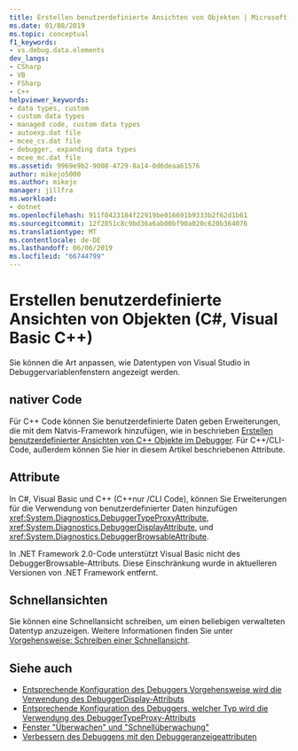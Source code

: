 ```yaml
---
title: Erstellen benutzerdefinierte Ansichten von Objekten | Microsoft-Dokumentation
ms.date: 01/08/2019
ms.topic: conceptual
f1_keywords:
- vs.debug.data.elements
dev_langs:
- CSharp
- VB
- FSharp
- C++
helpviewer_keywords:
- data types, custom
- custom data types
- managed code, custom data types
- autoexp.dat file
- mcee_cs.dat file
- debugger, expanding data types
- mcee_mc.dat file
ms.assetid: 9969e9b2-9008-4729-8a14-0d6deaa61576
author: mikejo5000
ms.author: mikejo
manager: jillfra
ms.workload:
- dotnet
ms.openlocfilehash: 911f0423184f22919be016691b9333b2f62d1b61
ms.sourcegitcommit: 12f2851c8c9bd36a6ab00bf90a020c620b364076
ms.translationtype: MT
ms.contentlocale: de-DE
ms.lasthandoff: 06/06/2019
ms.locfileid: "66744799"
---
```

# <a name="create-custom-views-of-objects-c-visual-basic-c"></a>Erstellen benutzerdefinierte Ansichten von Objekten (C#, Visual Basic C++)
Sie können die Art anpassen, wie Datentypen von Visual Studio in Debuggervariablenfenstern angezeigt werden.

## <a name="native-code"></a>nativer Code

Für C++ Code können Sie benutzerdefinierte Daten geben Erweiterungen, die mit dem Natvis-Framework hinzufügen, wie in beschrieben [Erstellen benutzerdefinierter Ansichten von C++ Objekte im Debugger](/visualstudio/debugger/create-custom-views-of-native-objects). Für C++/CLI-Code, außerdem können Sie hier in diesem Artikel beschriebenen Attribute.

## <a name="attributes"></a>Attribute

In C#, Visual Basic und C++ (C++nur /CLI Code), können Sie Erweiterungen für die Verwendung von benutzerdefinierter Daten hinzufügen <xref:System.Diagnostics.DebuggerTypeProxyAttribute>, <xref:System.Diagnostics.DebuggerDisplayAttribute>, und <xref:System.Diagnostics.DebuggerBrowsableAttribute>.

In .NET Framework 2.0-Code unterstützt Visual Basic nicht des DebuggerBrowsable-Attributs. Diese Einschränkung wurde in aktuelleren Versionen von .NET Framework entfernt.

## <a name="visualizers"></a>Schnellansichten

Sie können eine Schnellansicht schreiben, um einen beliebigen verwalteten Datentyp anzuzeigen. Weitere Informationen finden Sie unter [Vorgehensweise: Schreiben einer Schnellansicht](/visualstudio/debugger/create-custom-visualizers-of-data).

## <a name="see-also"></a>Siehe auch

- [Entsprechende Konfiguration des Debuggers Vorgehensweise wird die Verwendung des DebuggerDisplay-Attributs](../debugger/using-the-debuggerdisplay-attribute.md)
- [Entsprechende Konfiguration des Debuggers, welcher Typ wird die Verwendung des DebuggerTypeProxy-Attributs](../debugger/using-debuggertypeproxy-attribute.md)
- [Fenster "Überwachen" und "Schnellüberwachung"](../debugger/watch-and-quickwatch-windows.md)
- [Verbessern des Debuggens mit den Debuggeranzeigeattributen](/dotnet/framework/debug-trace-profile/enhancing-debugging-with-the-debugger-display-attributes)